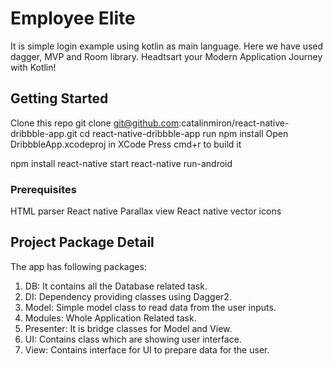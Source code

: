 # Employee Elite

It is simple login example using kotlin as main language. Here we have used dagger, MVP and Room library. 
Headtsart your Modern Application Journey with Kotlin!

## Getting Started

Clone this repo git clone git@github.com:catalinmiron/react-native-dribbble-app.git
cd react-native-dribbble-app
run npm install
Open DribbbleApp.xcodeproj in XCode
Press cmd+r to build it

npm install 
react-native start
react-native run-android

### Prerequisites

HTML parser
React native Parallax view
React native vector icons



## Project Package Detail

The app has following packages:

1. DB: It contains all the Database related task.
2. DI: Dependency providing classes using Dagger2.
3. Model: Simple model class to read data from the user inputs.
4. Modules: Whole Application Related task.
5. Presenter: It is bridge classes for Model and View. 
6. UI: Contains class which are showing user interface.
7. View: Contains interface for UI to prepare data for the user.
